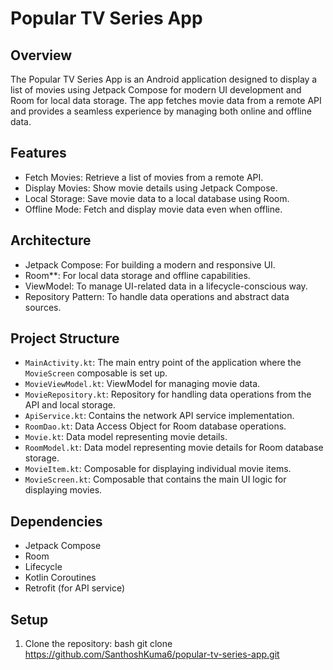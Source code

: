 # Popular TV Series App

## Overview

The Popular TV Series App is an Android application designed to display a list of movies using Jetpack Compose for modern UI development and Room for local data storage. 
The app fetches movie data from a remote API and provides a seamless experience by managing both online and offline data.

## Features

- Fetch Movies: Retrieve a list of movies from a remote API.
- Display Movies: Show movie details using Jetpack Compose.
- Local Storage: Save movie data to a local database using Room.
- Offline Mode: Fetch and display movie data even when offline.

## Architecture

- Jetpack Compose: For building a modern and responsive UI.
- Room**: For local data storage and offline capabilities.
- ViewModel: To manage UI-related data in a lifecycle-conscious way.
- Repository Pattern: To handle data operations and abstract data sources.

## Project Structure

- `MainActivity.kt`: The main entry point of the application where the `MovieScreen` composable is set up.
- `MovieViewModel.kt`: ViewModel for managing movie data.
- `MovieRepository.kt`: Repository for handling data operations from the API and local storage.
- `ApiService.kt`: Contains the network API service implementation.
- `RoomDao.kt`: Data Access Object for Room database operations.
- `Movie.kt`: Data model representing movie details.
- `RoomModel.kt`: Data model representing movie details for Room database storage.
- `MovieItem.kt`: Composable for displaying individual movie items.
- `MovieScreen.kt`: Composable that contains the main UI logic for displaying movies.

## Dependencies

- Jetpack Compose
- Room
- Lifecycle
- Kotlin Coroutines
- Retrofit (for API service)

## Setup

1. Clone the repository: bash
   git clone https://github.com/SanthoshKuma6/popular-tv-series-app.git
